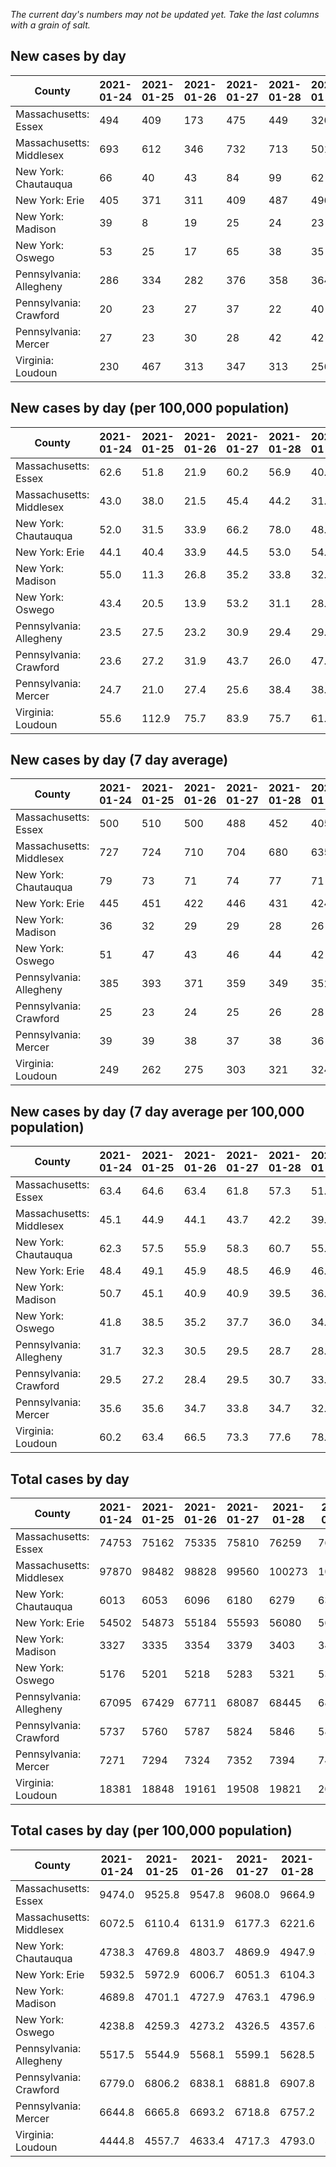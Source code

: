 _The current day's numbers may not be updated yet. Take the last columns with a grain of salt._
## New cases by day

| County | 2021-01-24 | 2021-01-25 | 2021-01-26 | 2021-01-27 | 2021-01-28 | 2021-01-29 | 2021-01-30 |
| --- | --- | --- | --- | --- | --- | --- | --- |
| Massachusetts: Essex | 494 | 409 | 173 | 475 | 449 | 320 |  |
| Massachusetts: Middlesex | 693 | 612 | 346 | 732 | 713 | 501 |  |
| New York: Chautauqua | 66 | 40 | 43 | 84 | 99 | 62 |  |
| New York: Erie | 405 | 371 | 311 | 409 | 487 | 496 |  |
| New York: Madison | 39 | 8 | 19 | 25 | 24 | 23 |  |
| New York: Oswego | 53 | 25 | 17 | 65 | 38 | 35 |  |
| Pennsylvania: Allegheny | 286 | 334 | 282 | 376 | 358 | 364 |  |
| Pennsylvania: Crawford | 20 | 23 | 27 | 37 | 22 | 40 |  |
| Pennsylvania: Mercer | 27 | 23 | 30 | 28 | 42 | 42 |  |
| Virginia: Loudoun | 230 | 467 | 313 | 347 | 313 | 256 |  |

## New cases by day (per 100,000 population)

| County | 2021-01-24 | 2021-01-25 | 2021-01-26 | 2021-01-27 | 2021-01-28 | 2021-01-29 | 2021-01-30 |
| --- | --- | --- | --- | --- | --- | --- | --- |
| Massachusetts: Essex | 62.6 | 51.8 | 21.9 | 60.2 | 56.9 | 40.6 |  |
| Massachusetts: Middlesex | 43.0 | 38.0 | 21.5 | 45.4 | 44.2 | 31.1 |  |
| New York: Chautauqua | 52.0 | 31.5 | 33.9 | 66.2 | 78.0 | 48.9 |  |
| New York: Erie | 44.1 | 40.4 | 33.9 | 44.5 | 53.0 | 54.0 |  |
| New York: Madison | 55.0 | 11.3 | 26.8 | 35.2 | 33.8 | 32.4 |  |
| New York: Oswego | 43.4 | 20.5 | 13.9 | 53.2 | 31.1 | 28.7 |  |
| Pennsylvania: Allegheny | 23.5 | 27.5 | 23.2 | 30.9 | 29.4 | 29.9 |  |
| Pennsylvania: Crawford | 23.6 | 27.2 | 31.9 | 43.7 | 26.0 | 47.3 |  |
| Pennsylvania: Mercer | 24.7 | 21.0 | 27.4 | 25.6 | 38.4 | 38.4 |  |
| Virginia: Loudoun | 55.6 | 112.9 | 75.7 | 83.9 | 75.7 | 61.9 |  |

## New cases by day (7 day average)

| County | 2021-01-24 | 2021-01-25 | 2021-01-26 | 2021-01-27 | 2021-01-28 | 2021-01-29 | 2021-01-30 |
| --- | --- | --- | --- | --- | --- | --- | --- |
| Massachusetts: Essex | 500 | 510 | 500 | 488 | 452 | 405 |  |
| Massachusetts: Middlesex | 727 | 724 | 710 | 704 | 680 | 635 |  |
| New York: Chautauqua | 79 | 73 | 71 | 74 | 77 | 71 |  |
| New York: Erie | 445 | 451 | 422 | 446 | 431 | 424 |  |
| New York: Madison | 36 | 32 | 29 | 29 | 28 | 26 |  |
| New York: Oswego | 51 | 47 | 43 | 46 | 44 | 42 |  |
| Pennsylvania: Allegheny | 385 | 393 | 371 | 359 | 349 | 352 |  |
| Pennsylvania: Crawford | 25 | 23 | 24 | 25 | 26 | 28 |  |
| Pennsylvania: Mercer | 39 | 39 | 38 | 37 | 38 | 36 |  |
| Virginia: Loudoun | 249 | 262 | 275 | 303 | 321 | 324 |  |

## New cases by day (7 day average per 100,000 population)

| County | 2021-01-24 | 2021-01-25 | 2021-01-26 | 2021-01-27 | 2021-01-28 | 2021-01-29 | 2021-01-30 |
| --- | --- | --- | --- | --- | --- | --- | --- |
| Massachusetts: Essex | 63.4 | 64.6 | 63.4 | 61.8 | 57.3 | 51.3 |  |
| Massachusetts: Middlesex | 45.1 | 44.9 | 44.1 | 43.7 | 42.2 | 39.4 |  |
| New York: Chautauqua | 62.3 | 57.5 | 55.9 | 58.3 | 60.7 | 55.9 |  |
| New York: Erie | 48.4 | 49.1 | 45.9 | 48.5 | 46.9 | 46.2 |  |
| New York: Madison | 50.7 | 45.1 | 40.9 | 40.9 | 39.5 | 36.7 |  |
| New York: Oswego | 41.8 | 38.5 | 35.2 | 37.7 | 36.0 | 34.4 |  |
| Pennsylvania: Allegheny | 31.7 | 32.3 | 30.5 | 29.5 | 28.7 | 28.9 |  |
| Pennsylvania: Crawford | 29.5 | 27.2 | 28.4 | 29.5 | 30.7 | 33.1 |  |
| Pennsylvania: Mercer | 35.6 | 35.6 | 34.7 | 33.8 | 34.7 | 32.9 |  |
| Virginia: Loudoun | 60.2 | 63.4 | 66.5 | 73.3 | 77.6 | 78.3 |  |

## Total cases by day

| County | 2021-01-24 | 2021-01-25 | 2021-01-26 | 2021-01-27 | 2021-01-28 | 2021-01-29 | 2021-01-30 |
| --- | --- | --- | --- | --- | --- | --- | --- |
| Massachusetts: Essex | 74753 | 75162 | 75335 | 75810 | 76259 | 76579 |  |
| Massachusetts: Middlesex | 97870 | 98482 | 98828 | 99560 | 100273 | 100774 |  |
| New York: Chautauqua | 6013 | 6053 | 6096 | 6180 | 6279 | 6341 |  |
| New York: Erie | 54502 | 54873 | 55184 | 55593 | 56080 | 56576 |  |
| New York: Madison | 3327 | 3335 | 3354 | 3379 | 3403 | 3426 |  |
| New York: Oswego | 5176 | 5201 | 5218 | 5283 | 5321 | 5356 |  |
| Pennsylvania: Allegheny | 67095 | 67429 | 67711 | 68087 | 68445 | 68809 |  |
| Pennsylvania: Crawford | 5737 | 5760 | 5787 | 5824 | 5846 | 5886 |  |
| Pennsylvania: Mercer | 7271 | 7294 | 7324 | 7352 | 7394 | 7436 |  |
| Virginia: Loudoun | 18381 | 18848 | 19161 | 19508 | 19821 | 20077 |  |

## Total cases by day (per 100,000 population)

| County | 2021-01-24 | 2021-01-25 | 2021-01-26 | 2021-01-27 | 2021-01-28 | 2021-01-29 | 2021-01-30 |
| --- | --- | --- | --- | --- | --- | --- | --- |
| Massachusetts: Essex | 9474.0 | 9525.8 | 9547.8 | 9608.0 | 9664.9 | 9705.4 |  |
| Massachusetts: Middlesex | 6072.5 | 6110.4 | 6131.9 | 6177.3 | 6221.6 | 6252.7 |  |
| New York: Chautauqua | 4738.3 | 4769.8 | 4803.7 | 4869.9 | 4947.9 | 4996.7 |  |
| New York: Erie | 5932.5 | 5972.9 | 6006.7 | 6051.3 | 6104.3 | 6158.3 |  |
| New York: Madison | 4689.8 | 4701.1 | 4727.9 | 4763.1 | 4796.9 | 4829.4 |  |
| New York: Oswego | 4238.8 | 4259.3 | 4273.2 | 4326.5 | 4357.6 | 4386.2 |  |
| Pennsylvania: Allegheny | 5517.5 | 5544.9 | 5568.1 | 5599.1 | 5628.5 | 5658.4 |  |
| Pennsylvania: Crawford | 6779.0 | 6806.2 | 6838.1 | 6881.8 | 6907.8 | 6955.1 |  |
| Pennsylvania: Mercer | 6644.8 | 6665.8 | 6693.2 | 6718.8 | 6757.2 | 6795.6 |  |
| Virginia: Loudoun | 4444.8 | 4557.7 | 4633.4 | 4717.3 | 4793.0 | 4854.9 |  |
